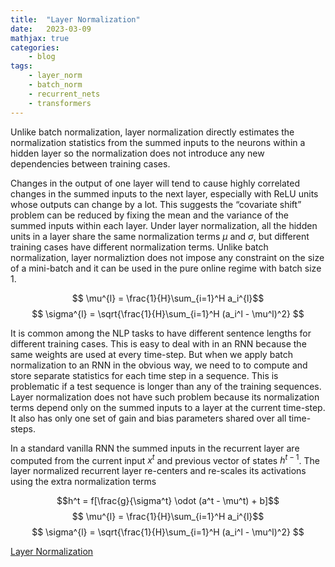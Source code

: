 ```yaml
---
title:  "Layer Normalization"
date:   2023-03-09
mathjax: true
categories:
    - blog
tags: 
    - layer_norm
    - batch_norm
    - recurrent_nets
    - transformers
---
```


Unlike batch normalization, layer normalization directly estimates the normalization statistics from the summed inputs to the neurons within a hidden layer so the normalization does not introduce any new dependencies between training cases. 

Changes in the output of one layer will tend to cause highly correlated changes in the summed inputs to the next layer, especially with ReLU units whose outputs can change by a lot. This suggests the “covariate shift” problem can be reduced by fixing the mean and the variance of the summed inputs within each layer. Under layer normalization, all the hidden units in a layer share the same normalization terms $\mu$ and $\sigma$, but different training cases have different normalization terms. Unlike batch normalization, layer normaliztion does not impose any constraint on the size of a mini-batch and it can be used in
the pure online regime with batch size 1. 

$$ \mu^{l} = \frac{1}{H}\sum_{i=1}^H a_i^{l}$$
$$ \sigma^{l} = \sqrt{\frac{1}{H}\sum_{i=1}^H (a_i^l - \mu^l)^2} $$

It is common among the NLP tasks to have different sentence lengths for different training cases. This is easy to deal with in an RNN because the same weights are used at every time-step. But when we apply batch normalization to an RNN in the obvious way, we need to to compute and store separate statistics for each time step in a sequence. This is problematic if a test sequence is longer than any of the training sequences. Layer normalization does not have such problem because its normalization terms depend only on the summed inputs to a layer at the current time-step. It also has only one set of gain and bias parameters shared over all time-steps.

In a standard vanilla RNN the summed inputs in the recurrent layer are computed from the current input $x^t$ and previous vector of states $h^{t-1}$.  The layer normalized recurrent layer re-centers and re-scales its activations using the extra normalization
terms

$$h^t = f[\frac{g}{\sigma^t} \odot (a^t - \mu^t) + b]$$
$$ \mu^{l} = \frac{1}{H}\sum_{i=1}^H a_i^{l}$$
$$ \sigma^{l} = \sqrt{\frac{1}{H}\sum_{i=1}^H (a_i^l - \mu^l)^2} $$

[Layer Normalization](https://arxiv.org/pdf/1607.06450.pdf)